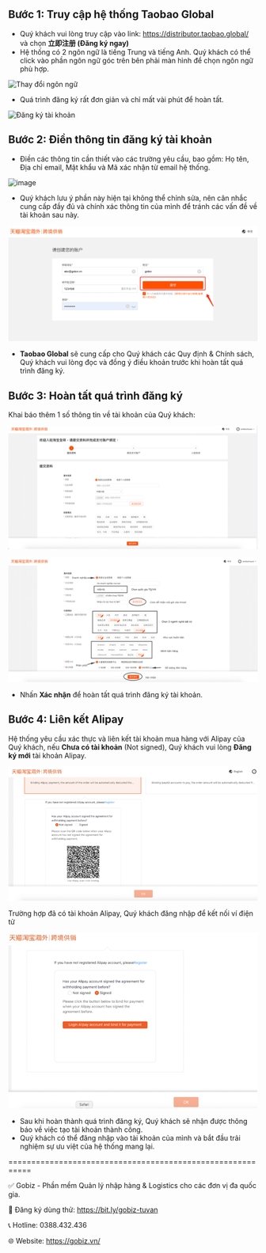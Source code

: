
## Bước 1: Truy cập hệ thống Taobao Global
- Quý khách vui lòng truy cập vào link: https://distributor.taobao.global/ và chọn **立即注册 (Đăng ký ngay)**
- Hệ thống có 2 ngôn ngữ là tiếng Trung và tiếng Anh. Quý khách có thể click vào phần ngôn ngữ góc trên bên phải màn hình để chọn ngôn ngữ phù hợp.

![Thay đổi ngôn ngữ](https://github.com/gobizvn/gobiz-docs/assets/73226975/fcaa29bf-0638-4710-9558-13efe45e3313)

- Quá trình đăng ký rất đơn giản và chỉ mất vài phút để hoàn tất.

![Đăng ký tài khoản](https://github.com/gobizvn/gobiz-docs/assets/73226975/143ae3af-589b-4724-8e38-9225430eeec4)

## Bước 2: Điền thông tin đăng ký tài khoản

- Điền các thông tin cần thiết vào các trường yêu cầu, bao gồm: Họ tên, Địa chỉ email, Mật khẩu và Mã xác nhận từ email hệ thống.

![image](https://github.com/gobizvn/gobiz-docs/assets/73226975/1a8d8619-64d8-48b2-8732-448fbaf5f8fa)

- Quý khách lưu ý phần này hiện tại không thể chỉnh sửa, nên cân nhắc cung cấp đầy đủ và chính xác thông tin của mình để tránh các vấn đề về tài khoản sau này.

![Form ](4.png)
- **Taobao Global** sẽ cung cấp cho Quý khách các Quy định & Chính sách, Quý khách vui lòng đọc và đồng ý điều khoản trước khi hoàn tất quá trình đăng ký.

## Bước 3: Hoàn tất quá trình đăng ký

Khai báo thêm 1 số thông tin về tài khoản của Quý khách:

![Hoàn tất quá trình đăng ký](image.png)

![Đăng ký tài khoản](image-1.png)

- Nhấn **Xác nhận** để hoàn tất quá trình đăng ký tài khoản. 

## Bước 4: Liên kết Alipay

Hệ thống yêu cầu xác thực và liên kết tài khoản mua hàng với Alipay của Quý khách, nếu **Chưa có tài khoản** (Not signed), Quý khách vui lòng **Đăng ký mới** tài khoản Alipay.

![Liên kết ví](image-3.png)

Trường hợp đã có tài khoản Alipay, Quý khách đăng nhập để kết nối ví điện tử

![Kết nối Alipay](image-5.png)

- Sau khi hoàn thành quá trình đăng ký, Quý khách sẽ nhận được thông báo về việc tạo tài khoản thành công.
- Quý khách có thể đăng nhập vào tài khoản của mình và bắt đầu trải nghiệm sự ưu việt của hệ thống mang lại.

===========================================================

✅ Gobiz - Phần mềm Quản lý nhập hàng & Logistics cho các đơn vị đa quốc gia.

📌 Đăng ký dùng thử: https://bit.ly/gobiz-tuvan

📞 Hotline: 0388.432.436

🌐 Website: https://gobiz.vn/
